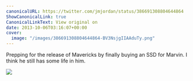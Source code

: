 ```yaml
---
canonicalURL: https://twitter.com/jmjordan/status/386691308804644864
ShowCanonicalLink: true
CanonicalLinkText: View original on
date: 2013-10-06T03:16:07+00:00
cover:
  image: "/images/386691308804644864-BV3NsjgIIAAduTy.png"
---
```

Prepping for the release of Mavericks by finally buying an SSD for Marvin. I think he still has some life in him. 

![](/images/386691308804644864-BV3NsjgIIAAduTy.png)